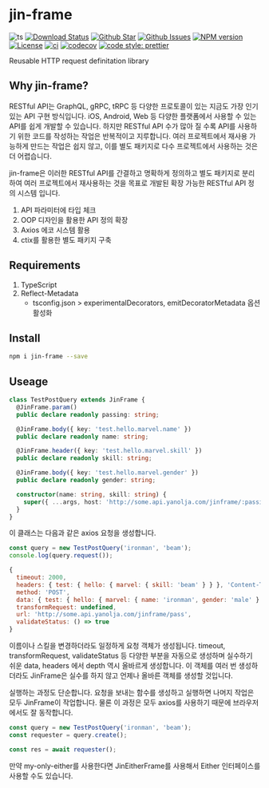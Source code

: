 # jin-frame

![ts](https://flat.badgen.net/badge/Built%20With/TypeScript/blue)
[![Download Status](https://img.shields.io/npm/dw/jin-frame.svg?style=flat-square)](https://npmcharts.com/compare/jin-frame?minimal=true)
[![Github Star](https://img.shields.io/github/stars/imjuni/jin-frame.svg?style=flat-square)](https://github.com/imjuni/jin-frame)
[![Github Issues](https://img.shields.io/github/issues-raw/imjuni/jin-frame.svg?style=flat-square)](https://github.com/imjuni/jin-frame/issues)
[![NPM version](https://img.shields.io/npm/v/jin-frame.svg?style=flat-square)](https://www.npmjs.com/package/jin-frame)
[![License](https://img.shields.io/npm/l/jin-frame.svg?style=flat-square)](https://github.com/imjuni/jin-frame/blob/master/LICENSE)
[![ci](https://github.com/imjuni/jin-frame/actions/workflows/ci.yml/badge.svg?style=flat-square)](https://github.com/imjuni/jin-frame/actions/workflows/ci.yml)
[![codecov](https://codecov.io/gh/imjuni/jin-frame/branch/master/graph/badge.svg?style=flat-square&token=R7R2PdJcS9)](https://codecov.io/gh/imjuni/jin-frame)
[![code style: prettier](https://img.shields.io/badge/code_style-prettier-ff69b4.svg?style=flat-square)](https://github.com/prettier/prettier)

Reusable HTTP request definitation library

## Why jin-frame?

RESTful API는 GraphQL, gRPC, tRPC 등 다양한 프로토콜이 있는 지금도 가장 인기 있는 API 구현 방식입니다. iOS, Android, Web 등 다양한 플랫폼에서 사용할 수 있는 API를 쉽게 개발할 수 있습니다. 하지만 RESTful API 수가 많아 질 수록 API를 사용하기 위한 코드를 작성하는 작업은 반복적이고 지루합니다. 여러 프로젝트에서 재사용 가능하게 만드는 작업은 쉽지 않고, 이를 별도 패키지로 다수 프로젝트에서 사용하는 것은 더 어렵습니다.

jin-frame은 이러한 RESTful API를 간결하고 명확하게 정의하고 별도 패키지로 분리하여 여러 프로젝트에서 재사용하는 것을 목표로 개발된 확장 가능한 RESTful API 정의 시스템 입니다.

1. API 파라미터에 타입 체크
1. OOP 디자인을 활용한 API 정의 확장
1. Axios 에코 시스템 활용
1. ctix를 활용한 별도 패키지 구축

## Requirements

1. TypeScript
1. Reflect-Metadata
   - tsconfig.json > experimentalDecorators, emitDecoratorMetadata 옵션 활성화

## Install

```sh
npm i jin-frame --save
```

## Useage

```ts
class TestPostQuery extends JinFrame {
  @JinFrame.param()
  public declare readonly passing: string;

  @JinFrame.body({ key: 'test.hello.marvel.name' })
  public declare readonly name: string;

  @JinFrame.header({ key: 'test.hello.marvel.skill' })
  public declare readonly skill: string;

  @JinFrame.body({ key: 'test.hello.marvel.gender' })
  public declare readonly gender: string;

  constructor(name: string, skill: string) {
    super({ ...args, host: 'http://some.api.yanolja.com/jinframe/:passing', method: 'POST' });
  }
}
```

이 클래스는 다음과 같은 axios 요청을 생성합니다.

```ts
const query = new TestPostQuery('ironman', 'beam');
console.log(query.request());
```

```js
{
  timeout: 2000,
  headers: { test: { hello: { marvel: { skill: 'beam' } } }, 'Content-Type': 'application/json' },
  method: 'POST',
  data: { test: { hello: { marvel: { name: 'ironman', gender: 'male' } } } },
  transformRequest: undefined,
  url: 'http://some.api.yanolja.com/jinframe/pass',
  validateStatus: () => true
}
```

이름이나 스킬을 변경하더라도 일정하게 요청 객체가 생성됩니다. timeout, transformRequest, validateStatus 등 다양한 부분을 자동으로 생성하며 실수하기 쉬운 data, headers 에서 depth 역시 올바르게 생성합니다. 이 객체를 여러 번 생성하더라도 JinFrame은 실수를 하지 않고 언제나 올바른 객체를 생성할 것입니다.

실행하는 과정도 단순합니다. 요청을 보내는 함수를 생성하고 실행하면 나머지 작업은 모두 JinFrame이 작업합니다. 물론 이 과정은 모두 axios를 사용하기 때문에 브라우저에서도 잘 동작합니다.

```ts
const query = new TestPostQuery('ironman', 'beam');
const requester = query.create();

const res = await requester();
```

만약 my-only-either를 사용한다면 JinEitherFrame를 사용해서 Either 인터페이스를 사용할 수도 있습니다.
